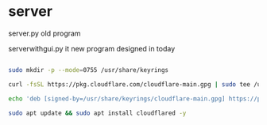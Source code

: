 # server


server.py old program


serverwithgui.py it new program designed in today


```bash

sudo mkdir -p --mode=0755 /usr/share/keyrings
`````
```bash
curl -fsSL https://pkg.cloudflare.com/cloudflare-main.gpg | sudo tee /usr/share/keyrings/cloudflare-main.gpg >/dev/null
`````

```bash
echo 'deb [signed-by=/usr/share/keyrings/cloudflare-main.gpg] https://pkg.cloudflare.com/cloudflared any main' | sudo tee /etc/apt/sources.list.d/cloudflared.list
`````
```bash
sudo apt update && sudo apt install cloudflared -y
`````
